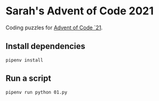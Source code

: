 # Sarah's Advent of Code 2021

Coding puzzles for [Advent of Code `21](https://adventofcode.com).

## Install dependencies

`pipenv install`

## Run a script

`pipenv run python 01.py`